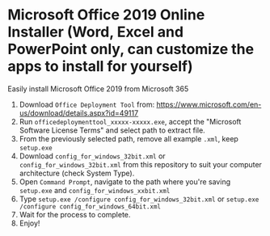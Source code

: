 # Microsoft Office 2019 Online Installer (Word, Excel and PowerPoint only, can customize the apps to install for yourself)
Easily install Microsoft Office 2019 from Microsoft 365
1. Download `Office Deployment Tool` from: https://www.microsoft.com/en-us/download/details.aspx?id=49117
2. Run `officedeploymenttool_xxxxx-xxxxx.exe`, accept the "Microsoft Software License Terms" and select path to extract file.
3. From the previously selected path, remove all example `.xml`, keep `setup.exe`
4. Download `config_for_windows_32bit.xml` or `config_for_windows_32bit.xml` from this repository to suit your computer architecture (check System Type).
5. Open `Command Prompt`, navigate to the path where you're saving `setup.exe` and `config_for_windows_xxbit.xml`
6. Type `setup.exe /configure config_for_windows_32bit.xml` or `setup.exe /configure config_for_windows_64bit.xml`
7. Wait for the process to complete.
8. Enjoy!

